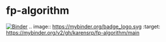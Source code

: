 # fp-algorithm
[![Binder](https://mybinder.org/badge_logo.svg)](https://mybinder.org/v2/gh/karensrp/fp-algorithm/main)
.. image:: https://mybinder.org/badge_logo.svg
 :target: https://mybinder.org/v2/gh/karensrp/fp-algorithm/main
